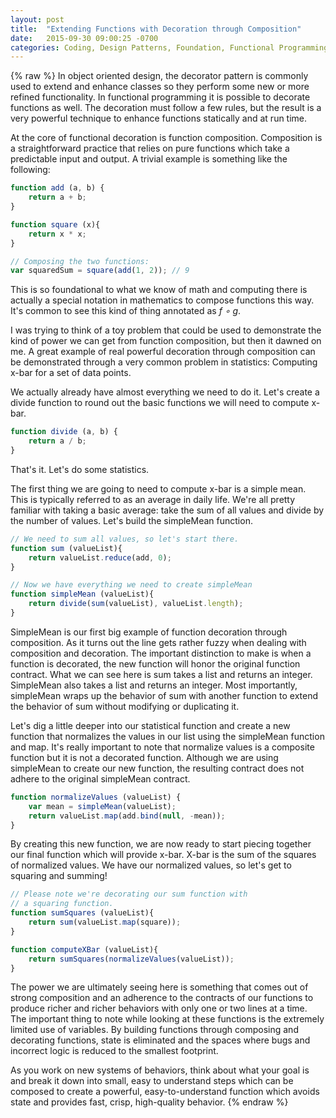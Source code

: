 ```yaml
---
layout: post
title:  "Extending Functions with Decoration through Composition"
date:   2015-09-30 09:00:25 -0700
categories: Coding, Design Patterns, Foundation, Functional Programming, Javascript, SOLID
---
```

{% raw %}
In object oriented design, the decorator pattern is commonly used to extend and enhance classes so they perform some new or more refined functionality. In functional programming it is possible to decorate functions as well. The decoration must follow a few rules, but the result is a very powerful technique to enhance functions statically and at run time.

At the core of functional decoration is function composition. Composition is a straightforward practice that relies on pure functions which take a predictable input and output.  A trivial example is something like the following:

```javascript
function add (a, b) {
    return a + b;
}

function square (x){
    return x * x;
}

// Composing the two functions:
var squaredSum = square(add(1, 2)); // 9
```

This is so foundational to what we know of math and computing there is actually a special notation in mathematics to compose functions this way. It's common to see this kind of thing annotated as <em>f &compfn; g</em>.

I was trying to think of a toy problem that could be used to demonstrate the kind of power we can get from function composition, but then it dawned on me.  A great example of real powerful decoration through composition can be demonstrated through a very common problem in statistics: Computing x-bar for a set of data points.

We actually already have almost everything we need to do it.  Let's create a divide function to round out the basic functions we will need to compute x-bar.

```javascript
function divide (a, b) {
    return a / b;
}
```

That's it. Let's do some statistics.

The first thing we are going to need to compute x-bar is a simple mean.  This is typically referred to as an average in daily life.  We're all pretty familiar with taking a basic average: take the sum of all values and divide by the number of values.  Let's build the simpleMean function.

```javascript
// We need to sum all values, so let's start there.
function sum (valueList){
    return valueList.reduce(add, 0);
}

// Now we have everything we need to create simpleMean
function simpleMean (valueList){
    return divide(sum(valueList), valueList.length);
}
```

SimpleMean is our first big example of function decoration through composition. As it turns out the line gets rather fuzzy when dealing with composition and decoration.  The important distinction to make is when a function is decorated, the new function will honor the original function contract.  What we can see here is sum takes a list and returns an integer.  SimpleMean also takes a list and returns an integer.  Most importantly, simpleMean wraps up the behavior of sum with another function to extend the behavior of sum without modifying or duplicating it.

Let's dig a little deeper into our statistical function and create a new function that normalizes the values in our list using the simpleMean function and map.  It's really important to note that normalize values is a composite function but it is not a decorated function.  Although we are using simpleMean to create our new function, the resulting contract does not adhere to the original simpleMean contract.

```javascript
function normalizeValues (valueList) {
    var mean = simpleMean(valueList);
    return valueList.map(add.bind(null, -mean));
}
```

By creating this new function, we are now ready to start piecing together our final function which will provide x-bar.  X-bar is the sum of the squares of normalized values. We have our normalized values, so let's get to squaring and summing!

```javascript
// Please note we're decorating our sum function with
// a squaring function.
function sumSquares (valueList){
    return sum(valueList.map(square));
}

function computeXBar (valueList){
    return sumSquares(normalizeValues(valueList));
}
```

The power we are ultimately seeing here is something that comes out of strong composition and an adherence to the contracts of our functions to produce richer and richer behaviors with only one or two lines at a time.  The important thing to note while looking at these functions is the extremely limited use of variables. By building functions through composing and decorating functions, state is eliminated and the spaces where bugs and incorrect logic is reduced to the smallest footprint.

As you work on new systems of behaviors, think about what your goal is and break it down into small, easy to understand steps which can be composed to create a powerful, easy-to-understand function which avoids state and provides fast, crisp, high-quality behavior.
{% endraw %}
    